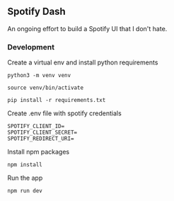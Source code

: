 ## Spotify Dash

An ongoing effort to build a Spotify UI that I don't hate.

### Development

Create a virtual env and install python requirements

`python3 -m venv venv`

`source venv/bin/activate`

`pip install -r requirements.txt`

Create .env file with spotify credentials

```
SPOTIFY_CLIENT_ID=
SPOTIFY_CLIENT_SECRET=
SPOTIFY_REDIRECT_URI=
```

Install npm packages

`npm install`

Run the app

`npm run dev`
